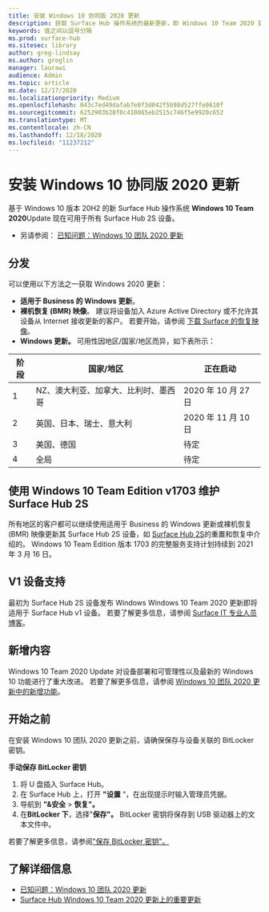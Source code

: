 ```yaml
---
title: 安装 Windows 10 协同版 2020 更新
description: 获取 Surface Hub 操作系统的最新更新，即 Windows 10 Team 2020 更新。
keywords: 值之间以逗号分隔
ms.prod: surface-hub
ms.sitesec: library
author: greg-lindsay
ms.author: greglin
manager: laurawi
audience: Admin
ms.topic: article
ms.date: 12/17/2020
ms.localizationpriority: Medium
ms.openlocfilehash: 043c7ed49dafab7e0f3d042f5b98d527ffe0610f
ms.sourcegitcommit: 6252903b28f0c410065eb2515c746f5e9920c652
ms.translationtype: MT
ms.contentlocale: zh-CN
ms.lasthandoff: 12/18/2020
ms.locfileid: "11237212"
---
```

# 安装 Windows 10 协同版 2020 更新 

基于 Windows 10 版本 20H2 的新 Surface Hub 操作系统 **Windows 10 Team 2020**Update 现在可用于所有 Surface Hub 2S 设备。  

- 另请参阅： [已知问题：Windows 10 团队 2020 更新](surface-hub-2020-update.md)

## 分发

可以使用以下方法之一获取 Windows 2020 更新：

- **适用于 Business 的 Windows 更新**。
- **裸机恢复 (BMR) 映像**。 建议将设备加入 Azure Active Directory 或不允许其设备从 Internet 接收更新的客户。 若要开始，请参阅 [下载 Surface 的恢复映像](https://support.microsoft.com/surfacerecoveryimage)。
- **Windows 更新。** 可用性因地区/国家/地区而异，如下表所示：

| 阶段 | 国家/地区                         | 正在启动          |
| ----- | -------------------------------------- | ----------------- |
| 1     | NZ、澳大利亚、加拿大、比利时、墨西哥 | 2020 年 10 月 27 日  |
| 2     | 英国、日本、瑞士、意大利          | 2020 年 11 月 10 日 |
| 3     | 美国、德国                            | 待定 |
| 4     | 全局                                 | 待定  |

## 使用 Windows 10 Team Edition v1703 维护 Surface Hub 2S 

所有地区的客户都可以继续使用适用于 Business 的 Windows 更新或裸机恢复 (BMR) 映像更新其 Surface Hub 2S 设备，如 [Surface Hub 2S](surface-hub-2s-recover-reset.md)的重置和恢复中介绍的。 Windows 10 Team Edition 版本 1703 的完整服务支持计划持续到 2021 年 3 月 16 日。


## V1 设备支持 

最初为 Surface Hub 2S 设备发布 Windows Windows 10 Team 2020 更新即将适用于 Surface Hub v1 设备。 若要了解更多信息，请参阅 [Surface IT 专业人员博客](https://techcommunity.microsoft.com/t5/surface-it-pro-blog/surface-hub-windows-10-team-2020-update-available-october-27/ba-p/1810739)。
 
## 新增内容

Windows 10 Team 2020 Update 对设备部署和可管理性以及最新的 Windows 10 功能进行了重大改进。 若要了解更多信息，请参阅 [Windows 10 团队 2020 更新中的新增功能](surface-hub-2020-update-whats-new.md)。
 
## 开始之前

在安装 Windows 10 团队 2020 更新之前，请确保保存与设备关联的 BitLocker 密钥。 

**手动保存 BitLocker 密钥**

1. 将 U 盘插入 Surface Hub。
2. 在 Surface Hub 上，打开 **"设置** "，在出现提示时输入管理员凭据。
3. 导航到 **"&安全**  >  **恢复"。**
4. 在**BitLocker 下**，选择"**保存"。** BitLocker 密钥将保存到 USB 驱动器上的文本文件中。

若要了解更多信息，请参阅["保存 BitLocker 密钥"。](save-bitlocker-key-surface-hub.md)

## 了解详细信息

- [已知问题：Windows 10 团队 2020 更新](surface-hub-2020-update.md)
- [Surface Hub Windows 10 Team 2020 更新上的重要更新](https://techcommunity.microsoft.com/t5/surface-it-pro-blog/important-updates-on-the-surface-hub-windows-10-team-2020-update/ba-p/1960897)
